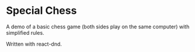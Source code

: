 # Special Chess

A demo of a basic chess game (both sides play on the same computer) with simplified rules. 

Written with react-dnd.
